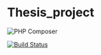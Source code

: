 # Thesis_project
![PHP Composer](https://github.com/aliKatlabi/Thesis_project/workflows/PHP%20Composer/badge.svg?branch=master) 

[![Build Status](https://dev.azure.com/secureassigmentmanager/MyProject/_apis/build/status/secureassigmentmanager?branchName=master)](https://dev.azure.com/secureassigmentmanager/MyProject/_build/latest?definitionId=2&branchName=master)
